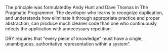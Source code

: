 The principle was formulatedby Andy Hunt and Dave Thomas in The Pragmatic Programmer. The developer who learns to recognize duplication, and understands how eliminate it through appropriate practice and proper abstraction, can produce much cleaner code than one who continuously infects the application with unnecessary repetition.

DRY requires that "every piece of knowledge" must have a single, unambiguous, authoritative representation within a system".